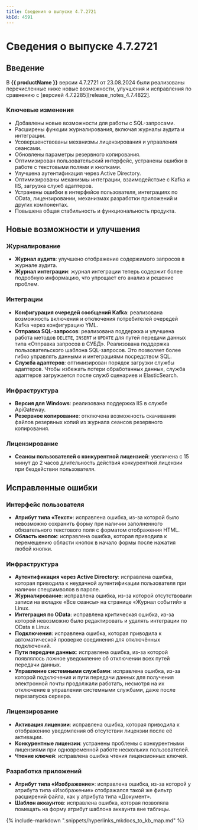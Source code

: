 ```yaml
---
title: Сведения о выпуске 4.7.2721
kbId: 4591
---
```


# Сведения о выпуске 4.7.2721

## Введение

В **{{ productName }}** версии 4.7.2721 от 23.08.2024 были реализованы перечисленные ниже новые возможности, улучшения и исправления по сравнению с [версией 4.7.2285][release_notes_4.7.4822].

### Ключевые изменения

- Добавлены новые возможности для работы с SQL-запросами.
- Расширены функции журналирования, включая журналы аудита и интеграции.
- Усовершенствованы механизмы лицензирования и управления сеансами.
- Обновлены параметры резервного копирования.
- Оптимизирован пользовательский интерфейс, устранены ошибки в работе с текстовыми полями и кнопками.
- Улучшена аутентификация через Active Directory.
- Оптимизированы механизмы интеграции, взаимодействие с Kafka и IIS, загрузка служб адаптеров.
- Устранены ошибки в интерфейсе пользователя, интеграциях по OData, лицензировании, механизмах разработки приложений и других компонентах.
- Повышена общая стабильность и функциональность продукта.

## Новые возможности и улучшения

### Журналирование

- **Журнал аудита**: улучшено отображение содержимого запросов в журнале аудита.
- **Журнал интеграции**: журнал интеграции теперь содержит более подробную информацию, что упрощает его анализ и решение проблем.

### Интеграции

- **Конфигурация очередей сообщений Kafka**: реализована возможность включения и отключения потребителей очередей Kafka через конфигурацию YML.
- **Отправка SQL-запросов**: реализована поддержка и улучшена работа методов `DELETE`, `INSERT` и `UPDATE` для путей передачи данных типа «Отправка запросов в СУБД». Реализована поддержка пользовательского шаблона SQL-запросов. Это позволяет более гибко управлять данными и интеграциями посредством SQL.
- **Служба адаптеров**: оптимизирован порядок загрузки службы адаптеров. Чтобы избежать потери обработанных данных, служба адаптеров загружается после служб сценариев и ElasticSearch.

### Инфраструктура

- **Версия для Windows**: реализована поддержка IIS в службе ApiGateway.
- **Резервное копирование**: отключена возможность скачивания файлов резервных копий из журнала сеансов резервного копирования.

### Лицензирование

- **Сеансы пользователей с конкурентной лицензией**: увеличена с 15 минут до 2 часов длительность действия конкурентной лицензии при бездействии пользователя.

## Исправленные ошибки

### Интерфейс пользователя

- **Атрибут типа «Текст»**: исправлена ошибка, из-за которой было невозможно сохранить форму при наличии заполненного обязательного текстового поля с форматом отображения HTML.
- **Область кнопок**: исправлена ошибка, которая приводила к перемещению области кнопок в начало формы после нажатия любой кнопки.

### Инфраструктура

- **Аутентификация через Active Directory**: исправлена ошибка, которая приводила к неудачной аутентификации пользователя при наличии спецсимволов в пароле.
- **Журналирование**: исправлена ошибка, из-за которой отсутствовали записи на вкладке «Все сеансы» на странице «Журнал событий» в Linux.
- **Интеграция по OData**: исправлена критическая ошибка, из-за которой невозможно было редактировать и удалять интеграции по OData в Linux.
- **Подключения**: исправлена ошибка, которая приводила к автоматической проверке соединения для отключённых подключений.
- **Пути передачи данных**: исправлена ошибка, из-за которой появлялось ложное уведомление об отключении всех путей передачи данных.
- **Управление системными службами**: исправлена ошибка, из-за которой подключения и пути передачи данных для получения электронной почты продолжали работать, несмотря на их отключение в управлении системными службами, даже после перезапуска сервера.

### Лицензирование

- **Активация лицензии**: исправлена ошибка, которая приводила к отображению уведомления об отсутствии лицензии после её активации.
- **Конкурентные лицензии**: устранены проблемы с конкурентными лицензиями при одновременной работе нескольких пользователей.
- **Чтение ключей**: исправлена ошибка чтения лицензионных ключей.

### Разработка приложений

- **Атрибут типа «Изображение»**: исправлена ошибка, из-за которой у атрибута типа «Изображение» отображался такой же фильтр расширений файла, как у атрибута типа «Документ».
- **Шаблон аккаунтов**: исправлена ошибка, которая позволяла помещать на форму атрибут шаблона аккаунта вне таблицы.

{% include-markdown ".snippets/hyperlinks_mkdocs_to_kb_map.md" %}
